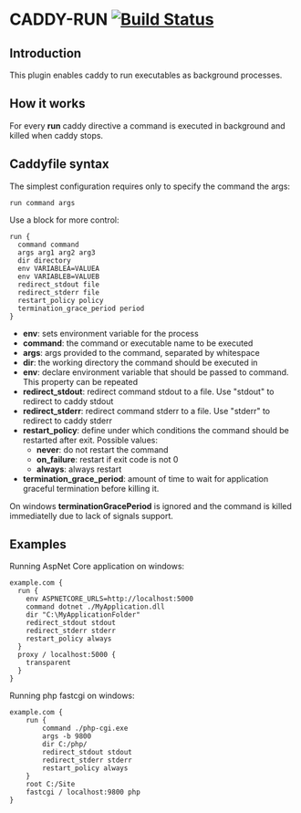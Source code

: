 # CADDY-RUN [![Build Status](https://travis-ci.org/lucaslorentz/caddy-run.svg?branch=master)](https://travis-ci.org/lucaslorentz/caddy-run)

## Introduction
This plugin enables caddy to run executables as background processes.

## How it works
For every **run** caddy directive a command is executed in background and killed when caddy stops.

## Caddyfile syntax
The simplest configuration requires only to specify the command the args:
```
run command args
```

Use a block for more control:
```
run {
  command command
  args arg1 arg2 arg3
  dir directory
  env VARIABLEA=VALUEA
  env VARIABLEB=VALUEB
  redirect_stdout file
  redirect_stderr file
  restart_policy policy
  termination_grace_period period
}
```

- **env**: sets environment variable for the process
- **command**: the command or executable name to be executed
- **args**: args provided to the command, separated by whitespace
- **dir**: the working directory the command should be executed in
- **env**: declare environment variable that should be passed to command. This property can be repeated
- **redirect_stdout**: redirect command stdout to a file. Use "stdout" to redirect to caddy stdout
- **redirect_stderr**: redirect command stderr to a file. Use "stderr" to redirect to caddy stderr
- **restart_policy**: define under which conditions the command should be restarted after exit. Possible values:
  - **never**: do not restart the command
  - **on_failure**: restart if exit code is not 0
  - **always**: always restart
- **termination_grace_period**: amount of time to wait for application graceful termination before killing it.

On windows **terminationGracePeriod** is ignored and the command is killed immediatelly due to lack of signals support.

## Examples
Running AspNet Core application on windows:
```
example.com {
  run {
    env ASPNETCORE_URLS=http://localhost:5000
    command dotnet ./MyApplication.dll
    dir "C:\MyApplicationFolder"
    redirect_stdout stdout
    redirect_stderr stderr
    restart_policy always
  }
  proxy / localhost:5000 {
    transparent
  }
}
```

Running php fastcgi on windows:
```
example.com {
	run {
		command ./php-cgi.exe
		args -b 9800
		dir C:/php/
		redirect_stdout stdout
		redirect_stderr stderr
		restart_policy always
	}
	root C:/Site
	fastcgi / localhost:9800 php
}
```

